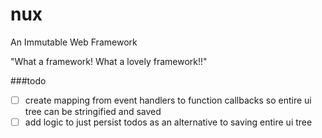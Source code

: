 # nux
An Immutable Web Framework

"What a framework! What a lovely framework!!"


###todo

* [ ] create mapping from event handlers to function callbacks so entire ui tree can be stringified and saved
* [ ] add logic to just persist todos as an alternative to saving entire ui tree
